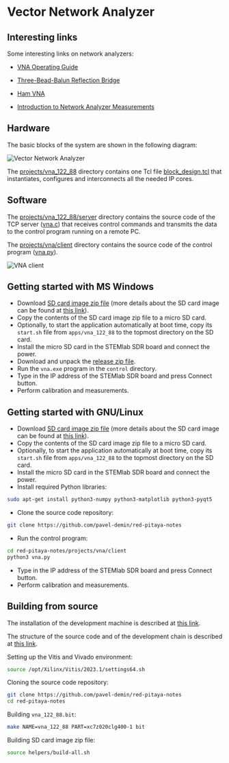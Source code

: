 # Vector Network Analyzer

## Interesting links

Some interesting links on network analyzers:

- [VNA Operating Guide](https://www.dropbox.com/sh/5fy49wae6xwxa8a/AADK4ci3Bv4YeqlIAsMBWErNa/vna/VNA_Guide.pdf?dl=1)

- [Three-Bead-Balun Reflection Bridge](https://www.dropbox.com/sh/5fy49wae6xwxa8a/AAAFReIzG5tnpxZKTaOrhn4wa/vna/3BeadBalunBridge.pdf?dl=1)

- [Ham VNA](https://dxatlas.com/HamVNA)

- [Introduction to Network Analyzer Measurements](https://download.ni.com/evaluation/rf/Introduction_to_Network_Analyzer_Measurements.pdf)

## Hardware

The basic blocks of the system are shown in the following diagram:

![Vector Network Analyzer](/img/vna-122-88.png)

The [projects/vna_122_88]($source$/projects/vna_122_88) directory contains one Tcl file [block_design.tcl]($source$/projects/vna_122_88/block_design.tcl) that instantiates, configures and interconnects all the needed IP cores.

## Software

The [projects/vna_122_88/server]($source$/projects/vna_122_88/server) directory contains the source code of the TCP server ([vna.c]($source$/projects/vna_122_88/server/vna.c)) that receives control commands and transmits the data to the control program running on a remote PC.

The [projects/vna/client]($source$/projects/vna/client) directory contains the source code of the control program ([vna.py]($source$/projects/vna/client/vna.py)).

![VNA client](/img/vna-client.png)

## Getting started with MS Windows

- Download [SD card image zip file]($release_image$) (more details about the SD card image can be found at [this link](/alpine/)).
- Copy the contents of the SD card image zip file to a micro SD card.
- Optionally, to start the application automatically at boot time, copy its `start.sh` file from `apps/vna_122_88` to the topmost directory on the SD card.
- Install the micro SD card in the STEMlab SDR board and connect the power.
- Download and unpack the [release zip file]($release_file$).
- Run the `vna.exe` program in the `control` directory.
- Type in the IP address of the STEMlab SDR board and press Connect button.
- Perform calibration and measurements.

## Getting started with GNU/Linux

- Download [SD card image zip file]($release_image$) (more details about the SD card image can be found at [this link](/alpine/)).
- Copy the contents of the SD card image zip file to a micro SD card.
- Optionally, to start the application automatically at boot time, copy its `start.sh` file from `apps/vna_122_88` to the topmost directory on the SD card.
- Install the micro SD card in the STEMlab SDR board and connect the power.
- Install required Python libraries:

```bash
sudo apt-get install python3-numpy python3-matplotlib python3-pyqt5
```

- Clone the source code repository:

```bash
git clone https://github.com/pavel-demin/red-pitaya-notes
```

- Run the control program:

```bash
cd red-pitaya-notes/projects/vna/client
python3 vna.py
```

- Type in the IP address of the STEMlab SDR board and press Connect button.
- Perform calibration and measurements.

## Building from source

The installation of the development machine is described at [this link](/development-machine/).

The structure of the source code and of the development chain is described at [this link](/led-blinker/).

Setting up the Vitis and Vivado environment:

```bash
source /opt/Xilinx/Vitis/2023.1/settings64.sh
```

Cloning the source code repository:

```bash
git clone https://github.com/pavel-demin/red-pitaya-notes
cd red-pitaya-notes
```

Building `vna_122_88.bit`:

```bash
make NAME=vna_122_88 PART=xc7z020clg400-1 bit
```

Building SD card image zip file:

```bash
source helpers/build-all.sh
```
